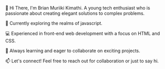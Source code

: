 👋 Hi There, I'm Brian Muriiki Kimathi. A young tech enthusiast who is passionate about creating elegant solutions to complex problems. 

🔭 Currently exploring the realms of javascript.

💻 Experienced in front-end web development with a focus on HTML and CSS.

🌱 Always learning and eager to collaborate on exciting projects.

📫 Let's connect! Feel free to reach out for collaboration or just to say hi.
<!--
**Kimathi19/Kimathi19** is a ✨ _special_ ✨ repository because its `README.md` (this file) appears on your GitHub profile.

Here are some ideas to get you started:

- 🔭 I’m currently working on ...
- 🌱 I’m currently learning ...
- 👯 I’m looking to collaborate on ...
- 🤔 I’m looking for help with ...
- 💬 Ask me about ...
- 📫 How to reach me: ...
- 😄 Pronouns: ...
- ⚡ Fun fact: ...
-->
